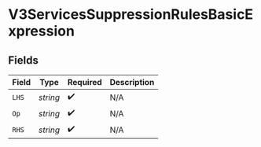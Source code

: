 # V3ServicesSuppressionRulesBasicExpression


## Fields

| Field              | Type               | Required           | Description        |
| ------------------ | ------------------ | ------------------ | ------------------ |
| `LHS`              | *string*           | :heavy_check_mark: | N/A                |
| `Op`               | *string*           | :heavy_check_mark: | N/A                |
| `RHS`              | *string*           | :heavy_check_mark: | N/A                |